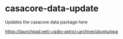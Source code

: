 # casacore-data-update

Updates the casacore data package here

https://launchpad.net/~radio-astro/+archive/ubuntu/ppa

